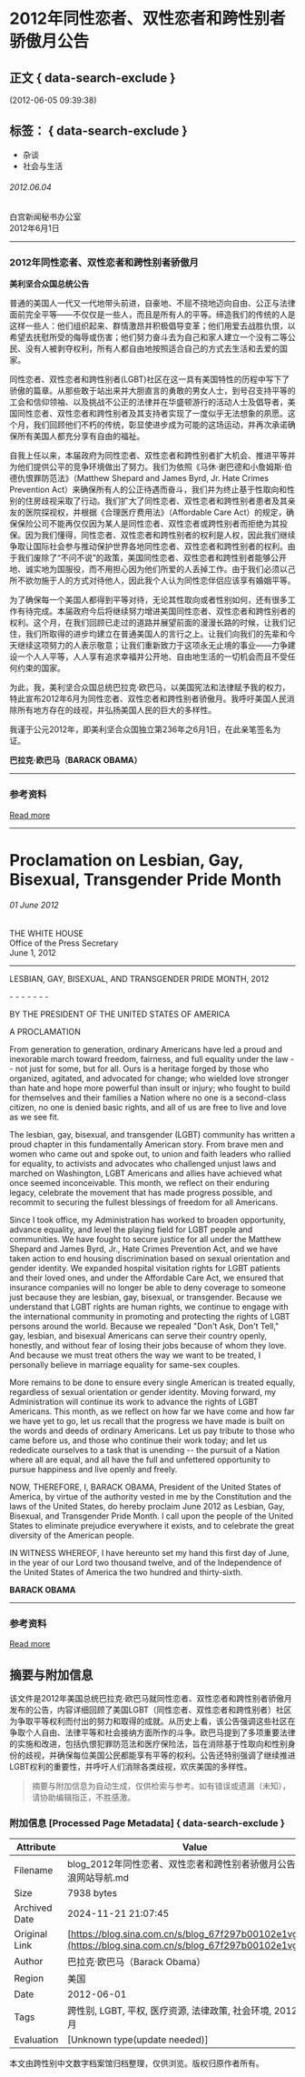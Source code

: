 # 2012年同性恋者、双性恋者和跨性别者骄傲月公告

## 正文 { data-search-exclude }


(2012-06-05 09:39:38)

## 标签： { data-search-exclude }

- 杂谈
- 社会与生活

###### 2012.06.04

白宫新闻秘书办公室  
2012年6月1日

---

### 2012年同性恋者、双性恋者和跨性别者骄傲月

**美利坚合众国总统公告**

普通的美国人一代又一代地带头前进，自豪地、不屈不挠地迈向自由、公正与法律面前完全平等——不仅仅是一些人，而且是所有人的平等。缔造我们的传统的人是这样一些人：他们组织起来、群情激昂并积极倡导变革；他们用爱去战胜仇恨，以希望去抚慰所受的侮辱或伤害；他们努力奋斗去为自己和家人建立一个没有二等公民、没有人被剥夺权利，所有人都自由地按照适合自己的方式去生活和去爱的国家。

同性恋者、双性恋者和跨性别者(LGBT)社区在这一具有美国特性的历程中写下了骄傲的篇章。从那些敢于站出来并大胆直言的勇敢的男女人士，到号召支持平等的工会和信仰领袖、以及挑战不公正的法律并在华盛顿游行的活动人士及倡导者，美国同性恋者、双性恋者和跨性别者及其支持者实现了一度似乎无法想象的夙愿。这个月，我们回顾他们不朽的传统，彰显使进步成为可能的这场运动，并再次承诺确保所有美国人都充分享有自由的福祉。

自我上任以来，本届政府为同性恋者、双性恋者和跨性别者扩大机会、推进平等并为他们提供公平的竞争环境做出了努力。我们为依照《马休‧谢巴德和小詹姆斯·伯德仇恨罪防范法》（Matthew Shepard and James Byrd, Jr. Hate Crimes Prevention Act）来确保所有人的公正待遇而奋斗，我们并为终止基于性取向和性别的住房歧视采取了行动。我们扩大了同性恋者、双性恋者和跨性别者患者及其亲友的医院探视权，并根据《合理医疗费用法》（Affordable Care Act）的规定，确保保险公司不能再仅仅因为某人是同性恋者、双性恋者或跨性别者而拒绝为其投保。因为我们懂得，同性恋者、双性恋者和跨性别者的权利是人权，因此我们继续争取让国际社会参与推动保护世界各地同性恋者、双性恋者和跨性别者的权利。由于我们废除了“不问不说”的政策，美国同性恋者、双性恋者和跨性别者能够公开地、诚实地为国服役，而不用担心因为他们所爱的人丢掉工作。由于我们必须以己所不欲勿施于人的方式对待他人，因此我个人认为同性恋伴侣应该享有婚姻平等。

为了确保每一个美国人都得到平等对待，无论其性取向或者性别如何，还有很多工作有待完成。本届政府今后将继续努力增进美国同性恋者、双性恋者和跨性别者的权利。这个月，在我们回顾已走过的道路并展望前面的漫漫长路的时候，让我们记住，我们所取得的进步均建立在普通美国人的言行之上。让我们向我们的先辈和今天继续这项努力的人表示敬意；让我们重新致力于这项永无止境的事业——力争建设一个人人平等，人人享有追求幸福并公开地、自由地生活的一切机会而且不受任何约束的国家。

为此，我，美利坚合众国总统巴拉克·欧巴马，以美国宪法和法律赋予我的权力，特此宣布2012年6月为同性恋者、双性恋者和跨性别者骄傲月。我呼吁美国人民消除所有地方存在的歧视，并弘扬美国人民的巨大的多样性。

我谨于公元2012年，即美利坚合众国独立第236年之6月1日，在此亲笔签名为证。

**巴拉克·欧巴马（BARACK OBAMA）**

---

### 参考资料

[Read more](http://iipdigital.usembassy.gov/st/chinese/texttrans/2012/06/201206046776.html#ixzz1wsYQ8Mip)

---

# Proclamation on Lesbian, Gay, Bisexual, Transgender Pride Month

###### 01 June 2012

THE WHITE HOUSE  
Office of the Press Secretary  
June 1, 2012

---

LESBIAN, GAY, BISEXUAL, AND TRANSGENDER PRIDE MONTH, 2012

\- - - - - - -

BY THE PRESIDENT OF THE UNITED STATES OF AMERICA

A PROCLAMATION

From generation to generation, ordinary Americans have led a proud and inexorable march toward freedom, fairness, and full equality under the law -- not just for some, but for all. Ours is a heritage forged by those who organized, agitated, and advocated for change; who wielded love stronger than hate and hope more powerful than insult or injury; who fought to build for themselves and their families a Nation where no one is a second-class citizen, no one is denied basic rights, and all of us are free to live and love as we see fit.

The lesbian, gay, bisexual, and transgender (LGBT) community has written a proud chapter in this fundamentally American story. From brave men and women who came out and spoke out, to union and faith leaders who rallied for equality, to activists and advocates who challenged unjust laws and marched on Washington, LGBT Americans and allies have achieved what once seemed inconceivable. This month, we reflect on their enduring legacy, celebrate the movement that has made progress possible, and recommit to securing the fullest blessings of freedom for all Americans.

Since I took office, my Administration has worked to broaden opportunity, advance equality, and level the playing field for LGBT people and communities. We have fought to secure justice for all under the Matthew Shepard and James Byrd, Jr., Hate Crimes Prevention Act, and we have taken action to end housing discrimination based on sexual orientation and gender identity. We expanded hospital visitation rights for LGBT patients and their loved ones, and under the Affordable Care Act, we ensured that insurance companies will no longer be able to deny coverage to someone just because they are lesbian, gay, bisexual, or transgender. Because we understand that LGBT rights are human rights, we continue to engage with the international community in promoting and protecting the rights of LGBT persons around the world. Because we repealed "Don't Ask, Don't Tell," gay, lesbian, and bisexual Americans can serve their country openly, honestly, and without fear of losing their jobs because of whom they love. And because we must treat others the way we want to be treated, I personally believe in marriage equality for same-sex couples.

More remains to be done to ensure every single American is treated equally, regardless of sexual orientation or gender identity. Moving forward, my Administration will continue its work to advance the rights of LGBT Americans. This month, as we reflect on how far we have come and how far we have yet to go, let us recall that the progress we have made is built on the words and deeds of ordinary Americans. Let us pay tribute to those who came before us, and those who continue their work today; and let us rededicate ourselves to a task that is unending -- the pursuit of a Nation where all are equal, and all have the full and unfettered opportunity to pursue happiness and live openly and freely.

NOW, THEREFORE, I, BARACK OBAMA, President of the United States of America, by virtue of the authority vested in me by the Constitution and the laws of the United States, do hereby proclaim June 2012 as Lesbian, Gay, Bisexual, and Transgender Pride Month. I call upon the people of the United States to eliminate prejudice everywhere it exists, and to celebrate the great diversity of the American people.

IN WITNESS WHEREOF, I have hereunto set my hand this first day of June, in the year of our Lord two thousand twelve, and of the Independence of the United States of America the two hundred and thirty-sixth.

**BARACK OBAMA**

---

### 参考资料

[Read more](http://iipdigital.usembassy.gov/st/english/texttrans/2012/06/201206016693.html#ixzz1wsYRo99R)

## 摘要与附加信息

<!-- tcd_abstract -->
该文件是2012年美国总统巴拉克·欧巴马就同性恋者、双性恋者和跨性别者骄傲月发布的公告，内容详细回顾了美国LGBT（同性恋者、双性恋者和跨性别者）社区为争取平等权利而付出的努力和取得的成就。从历史上看，该公告强调这些社区在争取个人自由、法律平等和社会接纳方面所作的斗争。欧巴马提到了多项重要法律的实施和改进，包括仇恨犯罪防范法和医疗保险法，旨在消除基于性取向和性别身份的歧视，并确保每位美国公民都能享有平等的权利。公告还特别强调了继续推进LGBT权利的重要性，并呼吁人们消除各类歧视，欢庆美国的多样性。
<!-- tcd_abstract_end -->

> 摘要与附加信息为自动生成，仅供检索与参考。如有错误或遗漏（未知），请协助编辑指正，不胜感激。

### 附加信息 [Processed Page Metadata] { data-search-exclude }

| Attribute       | Value                                  |
|-----------------|----------------------------------------|
| Filename        | blog_2012年同性恋者、双性恋者和跨性别者骄傲月公告_-_新浪网站导航.md                             |
| Size            | 7938 bytes                           |
| Archived Date   | 2024-11-21 21:07:45                             |
| Original Link   | [https://blog.sina.com.cn/s/blog_67f297b00102e1vg.html](https://blog.sina.com.cn/s/blog_67f297b00102e1vg.html)                       |
| Author          | 巴拉克·欧巴马（Barack Obama）                               |
| Region          | 美国                               |
| Date            | 2012-06-01                                 |
| Tags            | 跨性别, LGBT, 平权, 医疗资源, 法律政策, 社会环境, 2012骄傲月                                 |
| Evaluation            | [Unknown type(update needed)]                                 |
<!-- tcd_table_end -->

本文由跨性别中文数字档案馆归档整理，仅供浏览。版权归原作者所有。
